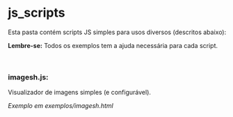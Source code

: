 # js_scripts
<p>Esta pasta contém scripts JS simples para usos diversos (descritos abaixo):</p>
<p><b>Lembre-se:</b> Todos os exemplos tem a ajuda necessária para cada script.</p>
<br/>
<h3><b>imagesh.js:</b></h3>
<p>Visualizador de imagens simples (e configurável).</p>
<p><i>Exemplo em exemplos/imagesh.html</i></p>
